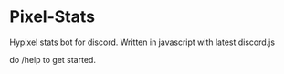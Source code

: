# Pixel-Stats

Hypixel stats bot for discord.
Written in javascript with latest discord.js

do /help to get started.